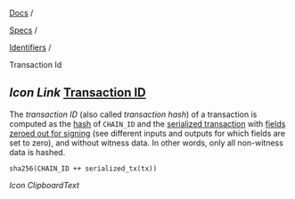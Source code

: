 [Docs](https://docs.fuel.network/) /

[Specs](https://docs.fuel.network/docs/specs/) /

[Identifiers](https://docs.fuel.network/docs/specs/identifiers/) /

Transaction Id

## _Icon Link_ [Transaction ID](https://docs.fuel.network/docs/specs/identifiers/transaction-id/\#transaction-id)

The _transaction ID_ (also called _transaction hash_) of a transaction is computed as
the [hash](https://docs.fuel.network/docs/specs/protocol/cryptographic-primitives/#hashing) of `CHAIN_ID` and the
[serialized transaction](https://docs.fuel.network/docs/specs/tx-format/transaction/) with [fields zeroed out for signing](https://docs.fuel.network/docs/specs/tx-format/)
(see different inputs and outputs for which fields are set to zero), and without witness data. In other words, only
all non-witness data is hashed.

```fuel_Box fuel_Box-idXKMmm-css
sha256(CHAIN_ID ++ serialized_tx(tx))
```

_Icon ClipboardText_